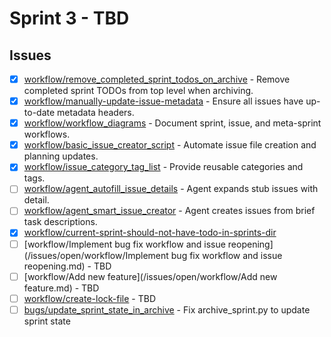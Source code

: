 # Sprint 3 - TBD


## Issues
- [x] [workflow/remove_completed_sprint_todos_on_archive](/issues/closed/workflow/remove_completed_sprint_todos_on_archive.md) - Remove completed sprint TODOs from top level when archiving.
- [x] [workflow/manually-update-issue-metadata](/issues/closed/workflow/manually-update-issue-metadata.md) - Ensure all issues have up-to-date metadata headers.
- [x] [workflow/workflow_diagrams](/issues/closed/workflow/workflow_diagrams.md) - Document sprint, issue, and meta-sprint workflows.
- [x] [workflow/basic_issue_creator_script](/issues/closed/workflow/basic_issue_creator_script.md) - Automate issue file creation and planning updates.
- [x] [workflow/issue_category_tag_list](/issues/closed/workflow/issue_category_tag_list.md) - Provide reusable categories and tags.
- [ ] [workflow/agent_autofill_issue_details](/issues/open/workflow/agent_autofill_issue_details.md) - Agent expands stub issues with detail.
- [ ] [workflow/agent_smart_issue_creator](/issues/open/workflow/agent_smart_issue_creator.md) - Agent creates issues from brief task descriptions.
- [x] [workflow/current-sprint-should-not-have-todo-in-sprints-dir](/issues/closed/workflow/current-sprint-should-not-have-todo-in-sprints-dir.md)
- [ ] [workflow/Implement bug fix workflow and issue reopening](/issues/open/workflow/Implement bug fix workflow and issue reopening.md) - TBD
- [ ] [workflow/Add new feature](/issues/open/workflow/Add new feature.md) - TBD
- [ ] [workflow/create-lock-file](/issues/open/workflow/create-lock-file.md) - TBD
- [ ] [bugs/update_sprint_state_in_archive](/issues/open/bugs/update_sprint_state_in_archive.md) - Fix archive_sprint.py to update sprint state
